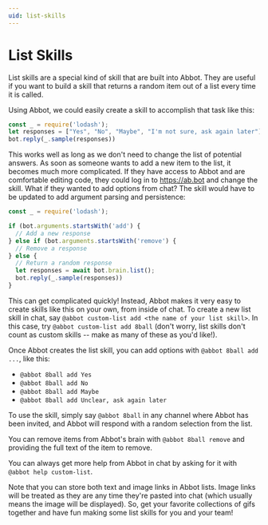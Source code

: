 ```yaml
---
uid: list-skills
---
```


# List Skills

List skills are a special kind of skill that are built into Abbot. They are useful if you want to build a skill that returns a random item out of a list every time it is called.

Using Abbot, we could easily create a skill to accomplish that task like this:

```javascript
const _ = require('lodash');
let responses = ["Yes", "No", "Maybe", "I'm not sure, ask again later"]
bot.reply(_.sample(responses))
```

This works well as long as we don't need to change the list of potential answers. As soon as someone wants to add a new item to the list, it becomes much more complicated. If they have access to Abbot and are comfortable editing code, they could log in to https://ab.bot and change the skill. What if they wanted to add options from chat? The skill would have to be updated to add argument parsing and persistence:

```javascript
const _ = require('lodash');

if (bot.arguments.startsWith('add') {
  // Add a new response
} else if (bot.arguments.startsWith('remove') {
  // Remove a response
} else {
  // Return a random response
  let responses = await bot.brain.list();
  bot.reply(_.sample(responses))
}
```

This can get complicated quickly! Instead, Abbot makes it very easy to create skills like this on your own, from inside of chat. To create a new list skill in chat, say `@abbot custom-list add <the name of your list skill>`. In this case, try `@abbot custom-list add 8ball` (don't worry, list skills don't count as custom skills -- make as many of these as you'd like!).

Once Abbot creates the list skill, you can add options with `@abbot 8ball add ...`, like this:

* `@abbot 8ball add Yes`
* `@abbot 8ball add No`
* `@abbot 8ball add Maybe`
* `@abbot 8ball add Unclear, ask again later`

To use the skill, simply say `@abbot 8ball` in any channel where Abbot has been invited, and Abbot will respond with a random selection from the list.

You can remove items from Abbot's brain with `@abbot 8ball remove` and providing the full text of the item to remove.

You can always get more help from Abbot in chat by asking for it with `@abbot help custom-list`.

Note that you can store both text and image links in Abbot lists. Image links will be treated as they are any time they're pasted into chat (which usually means the image will be displayed). So, get your favorite collections of gifs together and have fun making some list skills for you and your team!
